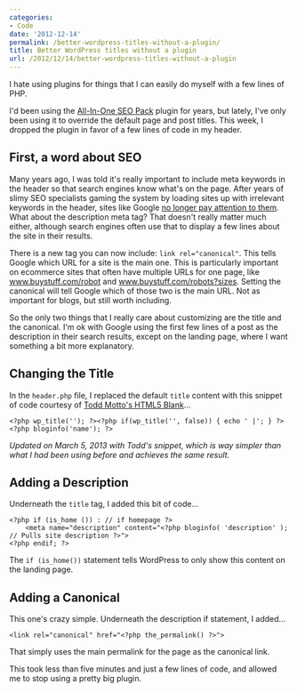 ```yaml
---
categories:
- Code
date: '2012-12-14'
permalink: /better-wordpress-titles-without-a-plugin/
title: Better WordPress titles without a plugin
url: /2012/12/14/better-wordpress-titles-without-a-plugin
---
```


I hate using plugins for things that I can easily do myself with a few lines of PHP.

I'd been using the <a href="http://wordpress.org/extend/plugins/all-in-one-seo-pack/installation/">All-In-One SEO Pack</a> plugin for years, but lately, I've only been using it to override the default page and post titles. This week, I dropped the plugin in favor of a few lines of code in my header.
<!--more-->
<h2>First, a word about SEO</h2>

Many years ago, I was told it's really important to include meta keywords in the header so that search engines know what's on the page. After years of slimy SEO specialists gaming the system by loading sites up with irrelevant keywords in the header, sites like Google <a href="http://www.mattcutts.com/blog/keywords-meta-tag-in-web-search/">no longer pay attention to them</a>. What about the description meta tag? That doesn't really matter much either, although search engines often use that to display a few lines about the site in their results.

There is a new tag you can now include: <code class="language-markup">link rel="canonical"</code>. This tells Google which URL for a site is the main one. This is particularly important on ecommerce sites that often have multiple URLs for one page, like www.buystuff.com/robot and www.buystuff.com/robots?sizes. Setting the canonical will tell Google which of those two is the main URL. Not as important for blogs, but still worth including.

So the only two things that I really care about customizing are the title and the canonical. I'm ok with Google using the first few lines of a post as the description in their search results, except on the landing page, where I want something a bit more explanatory.

<h2>Changing the Title</h2>

In the <code>header.php</code> file, I replaced the default <code class="language-markup">title</code> content with this snippet of code courtesy of <a href="http://html5blank.com/">Todd Motto's HTML5 Blank</a>...

<pre><code class="language-php">&lt;?php wp_title(''); ?&gt;&lt;?php if(wp_title('', false)) { echo ' |'; } ?&gt; &lt;?php bloginfo('name'); ?&gt;</code></pre>

<em>Updated on March 5, 2013 with Todd's snippet, which is way simpler than what I had been using before and achieves the same result.</em>

<h2>Adding a Description</h2>

Underneath the <code>title</code> tag, I added this bit of code...

<pre><code class="language-php">&lt;?php if (is_home ()) : // if homepage ?&gt;
    &lt;meta name="description" content="&lt;?php bloginfo( 'description' ); // Pulls site description ?&gt;"&gt;
&lt;?php endif; ?&gt;
</code></pre>

The <code class="language-php">if (is_home())</code> statement tells WordPress to only show this content on the landing page.

<h2>Adding a Canonical</h2>

This one's crazy simple. Underneath the description if statement, I added...

<pre><code class="language-php">&lt;link rel="canonical" href="&lt;?php the_permalink() ?&gt;"&gt;</code></pre>

That simply uses the main permalink for the page as the canonical link.

This took less than five minutes and just a few lines of code, and allowed me to stop using a pretty big plugin.